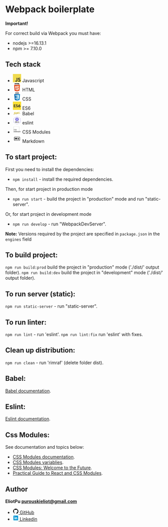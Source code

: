 # Webpack boilerplate

**Important!**

For correct build via Webpack you must have:

* nodejs >=16.13.1
* npm >= 7.10.0

## Tech stack

* <img alt="javascript" width="26px" src="https://raw.githubusercontent.com/EliotPu/webpack-boilerplate/main/tech-stack/javascript.png" /> Javascript
* <img alt="html" width="26px" src="https://raw.githubusercontent.com/EliotPu/webpack-boilerplate/main/tech-stack/html.png" /> HTML
* <img alt="CSS" width="26px" src="https://raw.githubusercontent.com/EliotPu/webpack-boilerplate/main/tech-stack/css.png" /> CSS
* <img alt="ES6" width="26px" src="https://raw.githubusercontent.com/EliotPu/webpack-boilerplate/main/tech-stack/es6.webp" /> ES6
* <img alt="babel" width="26px" src="https://raw.githubusercontent.com/EliotPu/webpack-boilerplate/main/tech-stack/babel.svg" /> Babel
* <img alt="eslint" width="26px" src="https://raw.githubusercontent.com/EliotPu/webpack-boilerplate/main/tech-stack/eslint.png" /> eslint
* <img alt="CSS Modules" width="26px" src="https://raw.githubusercontent.com/EliotPu/webpack-boilerplate/main/tech-stack/css-modules.png" /> CSS Modules
* <img alt="Markdown" width="26px" src="https://raw.githubusercontent.com/EliotPu/webpack-boilerplate/main/tech-stack/markdown.png" /> Markdown

## To start project:

First you need to install the dependencies:
* `npm install` - install the required dependencies.

Then, for start project in production mode
* `npm run start` - build the project in "production" mode and run "static-server".

Or, for start project in development mode
* `npm run develop` - run "WebpackDevServer".

**Note:** Versions required by the project are specified in `package.json` in the `engines` field

## To build project:

`npm run build:prod` build the project in "production" mode ('./dist/' output folder).
`npm run build:dev` build the project in "development" mode ('./dist/' output folder).

## To run server (static):

`npm run static-server` - run "static-server".

## To run linter:

`npm run lint` - run 'eslint'.
`npm run lint:fix` run 'eslint' with fixes.

## Clean up distribution:

`npm run clean` - run 'rimraf' (delete folder dist).

## Babel:

[Babel documentation](https://babeljs.io/docs/).

## Eslint:

[Eslint documentation](https://eslint.org/docs/latest/).

## Css Modules:

See documentation and topics below:
* [CSS Modules documentation](https://github.com/css-modules/css-modules).
* [CSS Modules variablies](https://github.com/css-modules/postcss-modules-values).
* [CSS Modules: Welcome to the Future](https://glenmaddern.com/articles/css-modules).
* [Practical Guide to React and CSS Modules](https://www.triplet.fi/blog/practical-guide-to-react-and-css-modules/).

## Author

**EliotPu <purouskieliot@gmail.com>**

* [<img alt="GitHub" width="18px" src="https://raw.githubusercontent.com/EliotPu/webpack-boilerplate/main/tech-stack/github-logo.png" /> GitHub](https://github.com/EliotPu)
* [<img alt="Linkedin" width="18px" src="https://raw.githubusercontent.com/EliotPu/webpack-boilerplate/main/tech-stack/linkedin-logo.png" /> Linkedin](https://www.linkedin.com/in/elliotmrr/)
